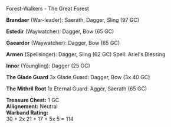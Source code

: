 Forest-Walkers - The Great Forest  

**Brandaer** (War-leader): Saerath, Dagger, Sling (97 GC)  

**Estedir** (Waywatcher): Dagger, Bow (65 GC)  

**Gaeardor** (Waywatcher): Dagger, Bow (65 GC)  

**Armen** (Spellsinger): Dagger, Sling (62 GC)  Spell: Ariel's Blessing

**Innor** (Youngling): Dagger (25 GC)  

**The Glade Guard**
3x Glade Guard: Dagger, Bow (3x 40 GC)  

**The Mithril Root**
1x Eternal Guard: Agger, Saerath (65 GC)


**Treasure Chest:** 1 GC  
**Allignement:** Neutral  
**Warband Rating:**  
30 + 2x 21 + 17 + 5x 5 = 114
